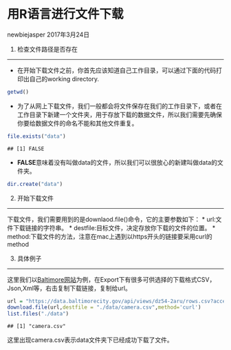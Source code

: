 用R语言进行文件下载
================
newbiejasper
2017年3月24日

1. 检查文件路径是否存在
-----------------------

-   在开始下载文件之前，你首先应该知道自己工作目录，可以通过下面的代码打印出自己的working directory.

``` r
getwd()
```

-   为了从网上下载文件，我们一般都会将文件保存在我们的工作目录下，或者在工作目录下新建一个文件夹，用于存放下载的数据文件，所以我们需要先确保你要给数据文件的命名不能和其他文件重复。

``` r
file.exists("data")
```

    ## [1] FALSE

-   **FALSE**意味着没有叫做data的文件，所以我们可以很放心的新建叫做data的文件夹。

``` r
dir.create("data")
```

2. 开始下载文件
---------------

下载文件，我们需要用到的是downlaod.file()命令，它的主要参数如下：
\* url:文件下载链接的字符串。
\* destfile:目标文件，决定存放你下载的文件的位置。
\* method:下载文件的方法，注意在mac上遇到以https开头的链接要采用curl的method

3. 具体例子
-----------

这里我们以[Baltimore网站](https://data.baltimorecity.gov/Transportation/Baltimore-Fixed-Speed-Cameras/dz54-2aru)为例，在Export下有很多可供选择的下载格式CSV，Json,Xml等，右击复制下载链接，复制给url。

``` r
url = "https://data.baltimorecity.gov/api/views/dz54-2aru/rows.csv?accessType=DOWNLOAD"
download.file(url,destfile = "./data/camera.csv",method='curl')
list.files("./data")
```

    ## [1] "camera.csv"

这里出现camera.csv表示data文件夹下已经成功下载了文件。
